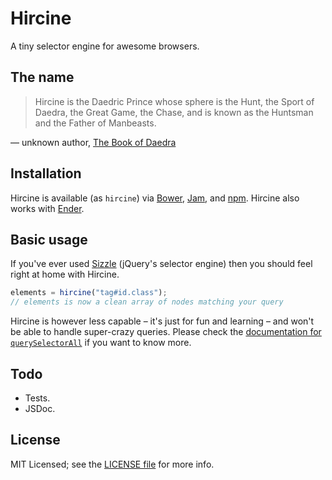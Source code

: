 # Hircine

A tiny selector engine for awesome browsers.

## The name

> Hircine is the Daedric Prince whose sphere is the Hunt, the Sport of Daedra, the Great Game, the Chase, and is known as the Huntsman and the Father of Manbeasts.

&mdash; unknown author, [The Book of Daedra](http://uesp.net/wiki/Lore:The_Book_of_Daedra)

## Installation

Hircine is available (as `hircine`) via [Bower](http://bower.io), [Jam](http://jamjs.org), and [npm](http://npmjs.org). Hircine also works with [Ender](http://ender.var.require.io).

## Basic usage

If you've ever used [Sizzle](http://sizzlejs.com) (jQuery's selector engine) then you should feel right at home with Hircine.

```js
elements = hircine("tag#id.class");
// elements is now a clean array of nodes matching your query
```

Hircine is however less capable – it's just for fun and learning – and won't be able to handle super-crazy queries. Please check the [documentation for `querySelectorAll`](https://developer.mozilla.org/en-US/docs/Web/API/Document.querySelectorAll) if you want to know more.

## Todo

- Tests.
- JSDoc.

## License

MIT Licensed; see the [LICENSE file](LICENSE) for more info.